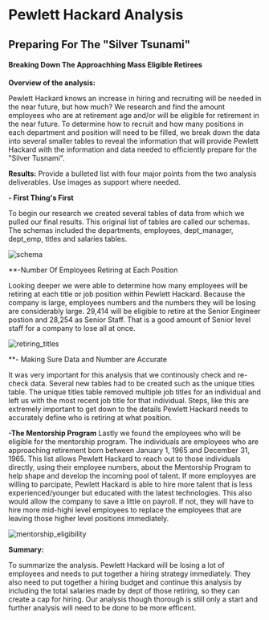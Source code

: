 # Pewlett Hackard Analysis
## Preparing For The "Silver Tsunami"
#### Breaking Down The Approachhing Mass Eligible Retirees



**Overview of the analysis:** 

Pewlett Hackard knows an increase in hiring and recruiting will be needed in the near future, but how much? We research and find the amount employees who are at retirement age and/or will be eligible for retirement in the near future. To determine how to recruit and how many positions in each department and position will need to be filled, we break down the data into several smaller tables to reveal the information that will provide Pewlett Hackard with the information and data needed to efficiently prepare for the "Silver Tusnami".


**Results:** 
Provide a bulleted list with four major points from the two analysis deliverables. Use images as support where needed.


**- First Thing's First**

To begin our research we created several tables of data from which we pulled our final results. This original list of tables are called our schemas. The schemas included the departments, employees, dept_manager, dept_emp, titles and salaries tables. 


![schema](https://user-images.githubusercontent.com/69441332/96401292-7b85ce80-1198-11eb-9eda-ff71f544d01e.png)


**-Number Of Employees Retiring at Each Position

Looking deeper we were able to determine how many employees will be retiring at each title or job position within Pewlett Hackard. Because the company is large, employees numbers and the numbers they will be losing are considerably large. 29,414 will be eligible to retire at the Senior Engineer postion and 28,254 as Senior Staff. That is a good amount of Senior level staff for a company to lose all at once.


![retiring_titles](https://user-images.githubusercontent.com/69441332/96402291-21d2d380-119b-11eb-9d84-329d0b7e94b8.png)


**- Making Sure Data and Number are Accurate

It was very important for this analysis that we continously check and re-check data. Several new tables had to be created such as the unique titles table. The unique titles table removed multiple job titles for an individual and left us with the most recent job title for that individual. Steps, like this are extremely important to get down to the details Pewlett Hackard needs to accurately define who is retiring at what position.


**-The Mentorship Program**
Lastly we found the employees who will be eligible for the mentorship program. The individuals are employees who are approaching retirement born between January 1, 1965 and December 31, 1965. This list allows Pewlett Hackard to reach out to those individuals directly, using their employee numbers, about the Mentorship Program to help shape and develop the incoming pool of talent. If more employyes are willing to parcipate, Pewlett Hackard is able to hire more talent that is less experienced/younger but educated with the latest technologies. This also would allow the company to save a little on payroll. If not, they will have to hire more mid-highi level employees to replace the employees that are leaving those higher level positions immediately.

![mentorship_eligibility](https://user-images.githubusercontent.com/69441332/96402720-38c5f580-119c-11eb-93ff-c75f73fb67d3.png)



**Summary:** 

To summarize the analysis. Pewlett Hackard will be losing a lot of employees and needs to put together a hiring strategy immediately. They also need to put together a hiring budget and continue this analysis by including the total salaries made by dept of those retiring, so they can create a cap for hiring. Our analysis though thorough is still only a start and further analysis will need to be done to be more efficent.
